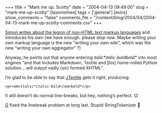 +++
title = "Mark me up, Scotty"
date = "2004-04-13 09:49:00"
slug = "mark-me-up-scotty"
[taxonomies]
tags = ['general']
[extra]
show_comments = "false"
comments_file = "/content/blog/2004/04/2004-04-13-mark-me-up-scotty-comments.csv"
+++

[Simon writes about the legion of non-HTML text markup languages](http://simon.incutio.com/archive/2004/04/13/myriadOfMarkupSystems) and introduces his own (we have enough. please stop now. Maybe writing your own markup language is the new “writing your own wiki“, which was the new “writing your own aggregator” ?)

Anyway, he points out that anyone entering *italic\*italic-bold*bold\* into most engines <q cite="http://simon.incutio.com/archive/2004/04/13/myriadOfMarkupSystems">and that includes Markdown, Textile and \[his\] home-rolled Python solution… will output vadly (sic) formed XHTML</q>.

I’m glad to be able to say that [JTextile](http://philwilson.org/code/jtextile/ "G wrote this") gets it right, producing:

```
<p><em>italic*italic-bold</em>bold*</p>

```

It still doesn’t do normal line-breaks, but hey, nothing’s perfect. 😉

<ins datetime="2004-04-16T13:26:30Z"></ins>

[G](http://xurble.org) fixed the linebreak problem at long last. Stupid StringTokenizer 🙂
